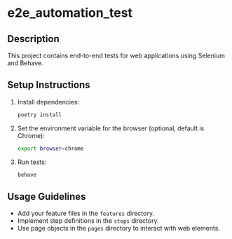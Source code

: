 # e2e_automation_test

## Description
This project contains end-to-end tests for web applications using Selenium and Behave.

## Setup Instructions
1. Install dependencies:
    ```bash
    poetry install
    ```

2. Set the environment variable for the browser (optional, default is Chrome):
    ```bash
    export browser=chrome
    ```

3. Run tests:
    ```bash
    behave
    ```

## Usage Guidelines
- Add your feature files in the `features` directory.
- Implement step definitions in the `steps` directory.
- Use page objects in the `pages` directory to interact with web elements.
